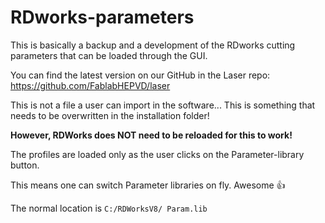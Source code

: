 # RDworks-parameters

This is basically a backup and a development of the RDworks cutting parameters that can be loaded through the GUI. 

You can find the latest version on our GitHub in the Laser repo: https://github.com/FablabHEPVD/laser 

This is not a file a user can import in the software... This is something that needs to be overwritten in the installation folder!

**However, RDWorks does NOT need to be reloaded for this to work!**

The profiles are loaded only as the user clicks on the Parameter-library button.

This means one can switch Parameter libraries on fly. Awesome 👍

The normal location is 
`C:/RDWorksV8/ Param.lib`